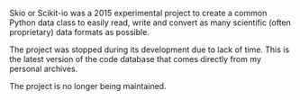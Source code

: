 Skio or Scikit-io was a 2015 experimental project to create a common Python data
class to easily read, write and convert as many scientific (often proprietary)
data formats as possible.

The project was stopped during its development due to lack of time. This is the
latest version of the code database that comes directly from my personal
archives.

The project is no longer being maintained.
